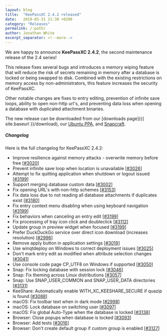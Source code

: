 ```yaml
---
layout: blog
title:  "KeePassXC 2.4.2 released"
date:   2019-05-31 21:30 +0200
category: "Releases"
permalink: /:path/
author: Jonathan White
excerpt_separator: <!--more-->
---
```


<div class="blog-teaser-img">
<object type="image/svg+xml" data="{{ site.baseurl }}/images/keepassxc-logo.svg" alt="KeePassXC logo"></object>
</div>

We are happy to announce **KeePassXC 2.4.2**, the second maintenance release of the 2.4 series!

This release fixes several bugs and introduces a memory wiping feature that will
reduce the risk of secrets remaining in memory after a database is locked or being swapped to disk. Combined with
the existing restrictions on memory access by non-administrators, this feature
increases the security of KeePassXC.

<!--more-->

Other notable changes are fixes to entry editing, prevention of infinite save loops,
ability to open non-http url's, and preventing data loss when opening a database with
duplicated attachment binaries.

The new release can be downloaded from our
[downloads page]({{ site.baseurl }}/download), our
[Ubuntu PPA](https://launchpad.net/~phoerious/+archive/ubuntu/keepassxc/),
and [Snapcraft](https://snapcraft.io/keepassxc/).

<h5 id="changelog" style="clear: left">Changelog</h5>

Here is the full changelog for KeePassXC 2.4.2:

- Improve resilience against memory attacks - overwrite memory before free [[#3020](https://github.com/keepassxreboot/keepassxc/issues/3020)]
- Prevent infinite save loop when location is unavailable [[#3026](https://github.com/keepassxreboot/keepassxc/issues/3026)]
- Attempt to fix quitting application when shutdown or logout issued [[#3199](https://github.com/keepassxreboot/keepassxc/issues/3199)]
- Support merging database custom data [[#3002](https://github.com/keepassxreboot/keepassxc/issues/3002)]
- Fix opening URL's with non-http schemes [[#3153](https://github.com/keepassxreboot/keepassxc/issues/3153)]
- Fix data loss due to not reading all database attachments if duplicates exist [[#3180](https://github.com/keepassxreboot/keepassxc/issues/3180)]
- Fix entry context menu disabling when using keyboard navigation [[#3199](https://github.com/keepassxreboot/keepassxc/issues/3199)]
- Fix behaviors when canceling an entry edit [[#3199](https://github.com/keepassxreboot/keepassxc/issues/3199)]
- Fix processing of tray icon click and doubleclick [[#3112](https://github.com/keepassxreboot/keepassxc/issues/3112)]
- Update group in preview widget when focused [[#3199](https://github.com/keepassxreboot/keepassxc/issues/3199)]
- Prefer DuckDuckGo service over direct icon download (increases resolution) [[#2996](https://github.com/keepassxreboot/keepassxc/issues/2996)]
- Remove apply button in application settings [[#3019](https://github.com/keepassxreboot/keepassxc/issues/3019)]
- Use winqtdeploy on Windows to correct deployment issues [[#3025](https://github.com/keepassxreboot/keepassxc/issues/3025)]
- Don't mark entry edit as modified when attribute selection changes [[#3041](https://github.com/keepassxreboot/keepassxc/issues/3041)]
- Use console code page CP_UTF8 on Windows if supported [[#3050](https://github.com/keepassxreboot/keepassxc/issues/3050)]
- Snap: Fix locking database with session lock [[#3046](https://github.com/keepassxreboot/keepassxc/issues/3046)]
- Snap: Fix theming across Linux distributions [[#3057](https://github.com/keepassxreboot/keepassxc/issues/3057)]
- Snap: Use SNAP_USER_COMMON and SNAP_USER_DATA directories [[#3131](https://github.com/keepassxreboot/keepassxc/issues/3131)]
- KeeShare: Automatically enable WITH_XC_KEESHARE_SECURE if quazip is found [[#3088](https://github.com/keepassxreboot/keepassxc/issues/3088)]
- macOS: Fix toolbar text when in dark mode [[#2998](https://github.com/keepassxreboot/keepassxc/issues/2998)]
- macOS: Lock database on switching user [[#3097](https://github.com/keepassxreboot/keepassxc/issues/3097)]
- macOS: Fix global Auto-Type when the database is locked [[#3138](https://github.com/keepassxreboot/keepassxc/issues/3138)]
- Browser: Close popups when database is locked [[#3093](https://github.com/keepassxreboot/keepassxc/issues/3093)]
- Browser: Add tests [[#3016](https://github.com/keepassxreboot/keepassxc/issues/3016)]
- Browser: Don't create default group if custom group is enabled [[#3127](https://github.com/keepassxreboot/keepassxc/issues/3127)]
